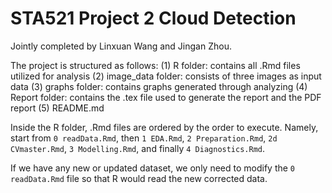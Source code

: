 # STA521 Project 2 Cloud Detection

Jointly completed by Linxuan Wang and Jingan Zhou.

The project is structured as follows:
(1) R folder: contains all .Rmd files utilized for analysis
(2) image_data folder: consists of three images as input data
(3) graphs folder: contains graphs generated through analyzing
(4) Report folder: contains the .tex file used to generate the report and the PDF report
(5) README.md

Inside the R folder, .Rmd files are ordered by the order to execute. Namely, start from `0 readData.Rmd`, then `1 EDA.Rmd`, `2 Preparation.Rmd`, `2d CVmaster.Rmd`, `3 Modelling.Rmd`, and finally `4 Diagnostics.Rmd`.

If we have any new or updated dataset, we only need to modify the `0 readData.Rmd` file so that R would read the new corrected data.
